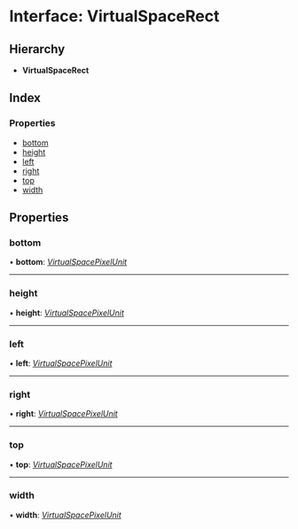 # Interface: VirtualSpaceRect

## Hierarchy

- **VirtualSpaceRect**

## Index

### Properties

- [bottom](virtualspacerect.md#bottom)
- [height](virtualspacerect.md#height)
- [left](virtualspacerect.md#left)
- [right](virtualspacerect.md#right)
- [top](virtualspacerect.md#top)
- [width](virtualspacerect.md#width)

## Properties

### bottom

• **bottom**: _[VirtualSpacePixelUnit](../globals.md#virtualspacepixelunit)_

---

### height

• **height**: _[VirtualSpacePixelUnit](../globals.md#virtualspacepixelunit)_

---

### left

• **left**: _[VirtualSpacePixelUnit](../globals.md#virtualspacepixelunit)_

---

### right

• **right**: _[VirtualSpacePixelUnit](../globals.md#virtualspacepixelunit)_

---

### top

• **top**: _[VirtualSpacePixelUnit](../globals.md#virtualspacepixelunit)_

---

### width

• **width**: _[VirtualSpacePixelUnit](../globals.md#virtualspacepixelunit)_
